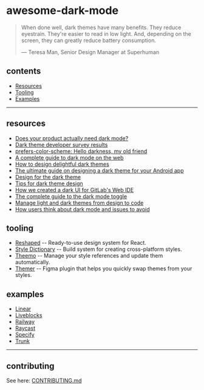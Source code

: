 # awesome-dark-mode

> When done well, dark themes have many benefits. 
> They reduce eyestrain. They're easier to read in low light. And, depending on the screen, they can greatly reduce battery consumption.
>
> — Teresa Man, Senior Design Manager at Superhuman

## contents
* [Resources](#resources)
* [Tooling](#tooling)
* [Examples](#examples)

---

## resources
* [Does your product actually need dark mode?](https://www.commandbar.com/blog/dark-mode-considerations)
* [Dark theme developer survey results](https://medium.com/dev-channel/let-there-be-darkness-maybe-9facd9c3023d)
* [prefers-color-scheme: Hello darkness, my old friend](https://web.dev/prefers-color-scheme/)
* [A complete guide to dark mode on the web](https://css-tricks.com/a-complete-guide-to-dark-mode-on-the-web/)
* [How to design delightful dark themes](https://blog.superhuman.com/how-to-design-delightful-dark-themes-7b3da644ff1f)
* [The ultimate guide on designing a dark theme for your Android app](https://blog.prototypr.io/how-to-design-a-dark-theme-for-your-android-app-3daeb264637)
* [Design for the dark theme](https://medium.com/snapp-mobile/design-for-the-dark-theme-9a2185bbb1d5)
* [Tips for dark theme design](https://uxplanet.org/8-tips-for-dark-theme-design-8dfc2f8f7ab6)
* [How we created a dark UI for GitLab's Web IDE](https://about.gitlab.com/blog/2020/05/20/creating-a-dark-ui-for-gitlabs-web-ide/)
* [The complete guide to the dark mode toggle](https://ryanfeigenbaum.com/dark-mode/)
* [Manage light and dark themes from design to code](https://specifyapp.com/guides/design-data-platforms-101/08-use-cases#managing-multiple-color-themes)
* [How users think about dark mode and issues to avoid](https://www.nngroup.com/articles/dark-mode-users-issues/)

## tooling
* [Reshaped](https://reshaped.so/) -- Ready-to-use design system for React.
* [Style Dictionary](https://github.com/amzn/style-dictionary) -- Build system for creating cross-platform styles.
* [Theemo](https://github.com/theemo-tokens/theemo) -- Manage your style references and update them automatically.
* [Themer](https://www.figma.com/community/plugin/731176732337510831/Themer) -- Figma plugin that helps you quickly swap themes from your styles.

## examples
* [Linear](https://linear.app/)
* [Liveblocks](https://liveblocks.io/)
* [Railway](https://railway.app/)
* [Raycast](https://raycast.com/)
* [Specify](https://specifyapp.com/)
* [Trunk](https://trunk.io/)

---

## contributing
See here: [CONTRIBUTING.md](https://github.com/fmerian/awesome-dark-mode/blob/main/CONTRIBUTING.md)
